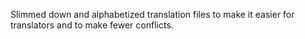 Slimmed down and alphabetized translation files to make it easier for translators and to make fewer conflicts.
